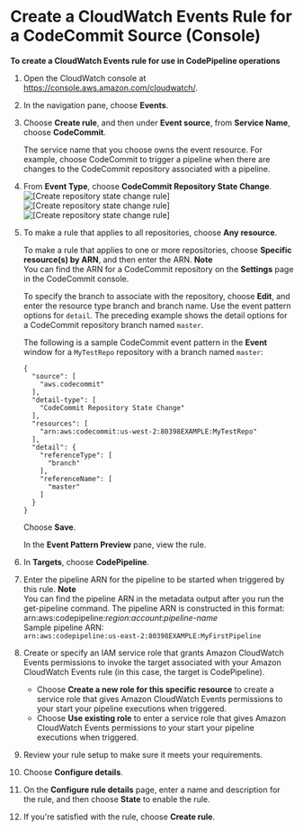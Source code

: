 # Create a CloudWatch Events Rule for a CodeCommit Source \(Console\)<a name="pipelines-trigger-source-repo-changes-console"></a>

**To create a CloudWatch Events rule for use in CodePipeline operations**

1. Open the CloudWatch console at [https://console\.aws\.amazon\.com/cloudwatch/](https://console.aws.amazon.com/cloudwatch/)\.

1. In the navigation pane, choose **Events**\.

1. Choose **Create rule**, and then under **Event source**, from **Service Name**, choose **CodeCommit**\.

   The service name that you choose owns the event resource\. For example, choose CodeCommit to trigger a pipeline when there are changes to the CodeCommit repository associated with a pipeline\.

1. From **Event Type**, choose **CodeCommit Repository State Change**\.  
![\[Create repository state change rule\]](http://docs.aws.amazon.com/codepipeline/latest/userguide/images/test-repoevent-cptarget.png)![\[Create repository state change rule\]](http://docs.aws.amazon.com/codepipeline/latest/userguide/)![\[Create repository state change rule\]](http://docs.aws.amazon.com/codepipeline/latest/userguide/)

1. To make a rule that applies to all repositories, choose **Any resource**\.

   To make a rule that applies to one or more repositories, choose **Specific resource\(s\) by ARN**, and then enter the ARN\.
**Note**  
You can find the ARN for a CodeCommit repository on the **Settings** page in the CodeCommit console\.

   To specify the branch to associate with the repository, choose **Edit**, and enter the resource type branch and branch name\. Use the event pattern options for `detail`\. The preceding example shows the detail options for a CodeCommit repository branch named `master`\.

   The following is a sample CodeCommit event pattern in the **Event** window for a `MyTestRepo` repository with a branch named `master`:

   ```
   {
     "source": [
       "aws.codecommit"
     ],
     "detail-type": [
       "CodeCommit Repository State Change"
     ],
     "resources": [
       "arn:aws:codecommit:us-west-2:80398EXAMPLE:MyTestRepo"
     ],
     "detail": {
       "referenceType": [
         "branch"
       ],
       "referenceName": [
         "master"
       ]
     }
   }
   ```

   Choose **Save**\.

   In the **Event Pattern Preview** pane, view the rule\.

1. In **Targets**, choose **CodePipeline**\.

1. Enter the pipeline ARN for the pipeline to be started when triggered by this rule\.
**Note**  
You can find the pipeline ARN in the metadata output after you run the get\-pipeline command\. The pipeline ARN is constructed in this format:   
arn:aws:codepipeline:*region*:*account*:*pipeline\-name*  
Sample pipeline ARN:  
`arn:aws:codepipeline:us-east-2:80398EXAMPLE:MyFirstPipeline`

1. Create or specify an IAM service role that grants Amazon CloudWatch Events permissions to invoke the target associated with your Amazon CloudWatch Events rule \(in this case, the target is CodePipeline\)\. 
   + Choose **Create a new role for this specific resource** to create a service role that gives Amazon CloudWatch Events permissions to your start your pipeline executions when triggered\.
   + Choose **Use existing role** to enter a service role that gives Amazon CloudWatch Events permissions to your start your pipeline executions when triggered\.

1. Review your rule setup to make sure it meets your requirements\.

1. Choose **Configure details**\.

1. On the **Configure rule details** page, enter a name and description for the rule, and then choose **State** to enable the rule\.

1. If you're satisfied with the rule, choose **Create rule**\.